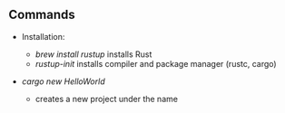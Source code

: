 ## Commands
* Installation:
  * _brew install rustup_ installs Rust
  * _rustup-init_ installs compiler and package manager (rustc, cargo)

* _cargo new HelloWorld_
  * creates a new project under the name 